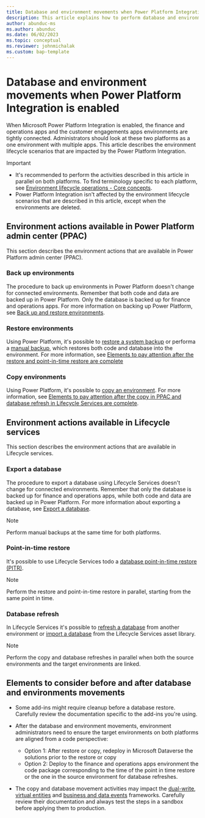 ```yaml
---
title: Database and environment movements when Power Platform Integration is enabled
description: This article explains how to perform database and environment movements when finance and operations apps are integrated with Power Platform.
author: abunduc-ms
ms.author: abunduc
ms.date: 06/02/2023
ms.topic: conceptual
ms.reviewer: johnmichalak
ms.custom: bap-template
---
```


# Database and environment movements when Power Platform Integration is enabled

When Microsoft Power Platform Integration is enabled, the finance and operations apps and the customer engagements apps environments are tightly connected. Administrators should look at these two platforms as a one environment with multiple apps. This article describes the environment lifecycle scenarios that are impacted by the Power Platform Integration.

> [!IMPORTANT]
>
> - It's recommended to perform the activities described in this article in parallel on both platforms. To find terminology specific to each platform, see [Environment lifecycle operations - Core concepts](environment-lifecycle-core-concepts.md).
> - Power Platform Integration isn't affected by the environment lifecycle scenarios that are described in this article, except when the environments are deleted.

## Environment actions available in Power Platform admin center (PPAC)

This section describes the environment actions that are available in Power Platform admin center (PPAC).

### Back up environments

The procedure to back up environments in Power Platform doesn't change for connected environments. Remember that both code and data are backed up in Power Platform. Only the database is backed up for finance and operations apps. For more information on backing up Power Platform, see [Back up and restore environments](/power-platform/admin/backup-restore-environments).

### Restore environments

Using Power Platform, it's possible to [restore a system backup](/power-platform/admin/backup-restore-environments#restore-a-system-backup) or performa a [manual backup](/power-platform/admin/backup-restore-environments#manual-backups), which restores both code and database into the environment. For more information, see [Elements to pay attention after the restore and point-in-time restore are complete](environment-lifecycle-database-movements.md#elements-to-consider-before-and-after-database-and-environments-movements)

### Copy environments

Using Power Platform, it's possible to [copy an environment](/power-platform/admin/copy-environment). For more information, see [Elements to pay attention after the copy in PPAC and database refresh in Lifecycle Services are complete](environment-lifecycle-database-movements.md#elements-to-consider-before-and-after-database-and-environments-movements).

## Environment actions available in Lifecycle services

This section describes the environment actions that are available in Lifecycle services.

### Export a database

The procedure to export a database using Lifecycle Services doesn't change for connected environments. Remember that only the database is backed up for finance and operations apps, while both code and data are backed up in Power Platform. For more information about exporting a database, see [Export a database](/dynamics365/fin-ops-core/dev-itpro/database/export-database).

> [!NOTE]
> Perform manual backups at the same time for both platforms.

### Point-in-time restore

It's possible to use Lifecycle Services todo a [database point-in-time restore (PITR)](/dynamics365/fin-ops-core/dev-itpro/database/database-point-in-time-restore).

> [!NOTE] 
> Perform the restore and point-in-time restore in parallel, starting from the same point in time.

### Database refresh

In Lifecycle Services it's possible to [refresh a database](/dynamics365/fin-ops-core/dev-itpro/database/database-refresh) from another environment or [import a database](/dynamics365/fin-ops-core/dev-itpro/database/import-database) from the Lifecycle Services asset library.

> [!NOTE]
> Perform the copy and database refreshes in parallel when both the source environments and the target environments are linked.

## Elements to consider before and after database and environments movements

- Some add-ins might require cleanup before a database restore. Carefully review the documentation specific to the add-ins you're using.

- After the database and environment movements, environment administrators need to ensure the target environments on both platforms are aligned from a code perspective:
  - Option 1: After restore or copy, redeploy in Microsoft Dataverse the solutions prior to the restore or copy
  - Option 2: Deploy to the finance and operations apps environment the code package corresponding to the time of the point in time restore or the one in the source environment for database refreshes.

- The copy and database movement activities may impact the [dual-write](/dynamics365/fin-ops-core/dev-itpro/data-entities/dual-write/dual-write-home-page), [virtual entities](/dynamics365/fin-ops-core/dev-itpro/power-platform/virtual-entities-overview) and [business and data events](/dynamics365/fin-ops-core/dev-itpro/business-events/home-page) frameworks. Carefully review their documentation and always test the steps in a sandbox before applying them to production.
